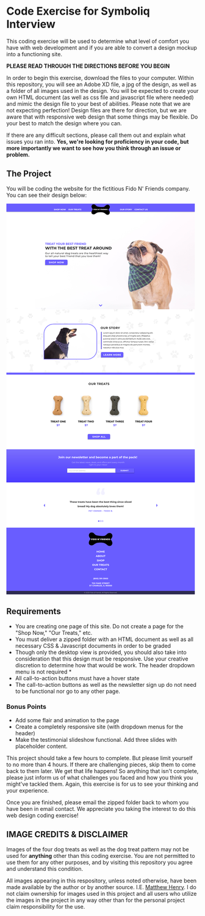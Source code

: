 # Code Exercise for Symboliq Interview
This coding exercise will be used to determine what level of comfort you have with web development and if you are able to convert a design mockup into a functioning site. 

**PLEASE READ THROUGH THE DIRECTIONS BEFORE YOU BEGIN**

In order to begin this exercise, download the files to your computer. Within this repository, you will see an Adobe XD file, a jpg of the design, as well as a folder of all images used in the design. You will be expected to create your own HTML document (as well as css file and javascript file where needed) and mimic the design file to your best of abilities. Please note that we are not expecting perfection! Design files are there for direction, but we are aware that with responsive web design that some things may be flexible. Do your best to match the design where you can. 

If there are any difficult sections, please call them out and explain what issues you ran into. **Yes, we're looking for proficiency in your code, but more importantly we want to see how you think through an issue or problem.**


## **The Project**
You will be coding the website for the fictitious Fido N' Friends company. You can see their design below:

![alt text](Symboliq_Code_Exercise.jpg "Fido and Friends Mockup")


## **Requirements**
- You are creating one page of this site. Do not create a page for the "Shop Now," "Our Treats," etc.
- You must deliver a zipped folder with an HTML document as well as all necessary CSS & Javascript documents in order to be graded
- Though only the desktop view is provided, you should also take into consideration that this design must be responsive. Use your creative discretion to determine how that would be work. The header dropdown menu is not required *
- All call-to-action buttons must have a hover state
- The call-to-action buttons as well as the newsletter sign up do not need to be functional nor go to any other page.


### **Bonus Points**
- Add some flair and animation to the page
- Create a completely responsive site (with dropdown menus for the header)
- Make the testimonial slideshow functional. Add three slides with placeholder content.


This project should take a few hours to complete. But please limit yourself to no more than 4 hours. If there are challenging pieces, skip them to come back to them later. We get that life happens! So anything that isn't complete, please just inform us of what challenges you faced and how you think you might've tackled them. Again, this exercise is for us to see your thinking and your experience. 


Once you are finished, please email the zipped folder back to whom you have been in email contact. We appreciate you taking the interest to do this web design coding exercise!


## **IMAGE CREDITS & DISCLAIMER**
Images of the four dog treats as well as the dog treat pattern may not be used for **anything** other than this coding exercise. You are not permitted to use them for any other purposes, and by visiting this repository you agree and understand this condition. 

All images appearing in this respository, unless noted otherwise, have been made available by the author or by another source. I.E. [Matthew Henry](https://burst.shopify.com/@matthew_henry?utm_campaign=photo_credit&amp;utm_content=Picture+of+Small+Dog+-+Free+Stock+Photo&amp;utm_medium=referral&amp;utm_source=credit). I do not claim ownership for images used in this project and all users who utilize the images in the project in any way other than for the personal project claim responsibility for the use. 


